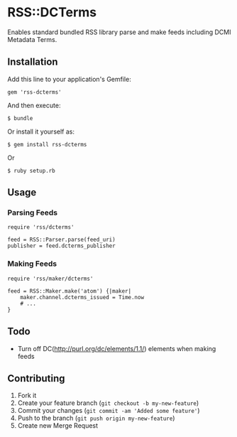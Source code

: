 RSS::DCTerms
============

Enables standard bundled RSS library parse and make feeds including DCMI Metadata Terms.

Installation
------------

Add this line to your application's Gemfile:

    gem 'rss-dcterms'

And then execute:

    $ bundle

Or install it yourself as:

    $ gem install rss-dcterms

Or

    $ ruby setup.rb

Usage
-----

### Parsing Feeds

    require 'rss/dcterms'

    feed = RSS::Parser.parse(feed_uri)
    publisher = feed.dcterms_publisher

### Making Feeds

    require 'rss/maker/dcterms'

    feed = RSS::Maker.make('atom') {|maker|
        maker.channel.dcterms_issued = Time.now
        # ...
    }

Todo
----

* Turn off DC(http://purl.org/dc/elements/1.1/) elements when making feeds

Contributing
------------

1. Fork it
2. Create your feature branch (`git checkout -b my-new-feature`)
3. Commit your changes (`git commit -am 'Added some feature'`)
4. Push to the branch (`git push origin my-new-feature`)
5. Create new Merge Request
